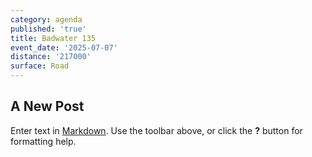 ```yaml
---
category: agenda
published: 'true'
title: Badwater 135
event_date: '2025-07-07'
distance: '217000'
surface: Road
---
```

## A New Post

Enter text in [Markdown](http://daringfireball.net/projects/markdown/). Use the toolbar above, or click the **?** button for formatting help.
